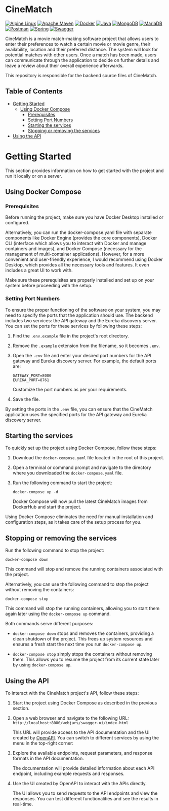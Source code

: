 # CineMatch
[![Alpine Linux](https://img.shields.io/badge/Alpine_Linux-%230D597F.svg?style=for-the-badge&logo=alpine-linux&logoColor=white)](https://www.alpinelinux.org/)
[![Apache Maven](https://img.shields.io/badge/Apache%20Maven-C71A36?style=for-the-badge&logo=Apache%20Maven&logoColor=white)](https://maven.apache.org/)
[![Docker](https://img.shields.io/badge/docker-%230db7ed.svg?style=for-the-badge&logo=docker&logoColor=white)](https://www.docker.com/)
[![Java](https://img.shields.io/badge/java-%23ED8B00.svg?style=for-the-badge&logo=java&logoColor=white)](https://java.com/)
[![MongoDB](https://img.shields.io/badge/MongoDB-%234ea94b.svg?style=for-the-badge&logo=mongodb&logoColor=white)](https://www.mongodb.com/)
[![MariaDB](https://img.shields.io/badge/MariaDB-%23003561.svg?style=for-the-badge&logo=mariadb&logoColor=white)](https://mariadb.org/)
[![Postman](https://img.shields.io/badge/Postman-FF6C37?style=for-the-badge&logo=postman&logoColor=white)](https://www.postman.com/)
[![Spring](https://img.shields.io/badge/spring-%236DB33F.svg?style=for-the-badge&logo=spring&logoColor=white)](https://spring.io/)
[![Swagger](https://img.shields.io/badge/-Swagger-%23Clojure?style=for-the-badge&logo=swagger&logoColor=white)](https://swagger.io/)

CineMatch is a movie match-making software project that allows users to enter their preferences to watch a certain movie or movie genre, their availability, location and their preferred distance. The system will look for potential matches with other users. Once a match has been made, users can communicate through the application to decide on further details and leave a review about their overall experience afterwards. 

This repository is responsible for the backend source files of CineMatch.

## Table of Contents
- [Getting Started](#getting-started)
  - [Using Docker Compose](#using-docker-compose)
    - [Prerequisites](#prerequisites)
    - [Setting Port Numbers](#setting-port-numbers)
    - [Starting the services](#starting-the-services)
    - [Stopping or removing the services](#stopping-or-removing-the-services)
- [Using the API](#using-the-api)

# Getting Started

This section provides information on how to get started with the project and run it locally or on a server.

## Using Docker Compose

### Prerequisites
Before running the project, make sure you have Docker Desktop installed or configured. 

Alternatively, you can run the docker-compose.yaml file with separate components like Docker Engine (provides the core components), Docker CLI (interface which allows you to interact with Docker and manage containers and images), and Docker Compose (necessary for the management of multi-container applications). 
However, for a more convenient and user-friendly experience, I would recommend using Docker Desktop, which provides all the necessary tools and features. It even includes a great UI to work with.

Make sure these prerequisites are properly installed and set up on your system before proceeding with the setup.

### Setting Port Numbers

To ensure the proper functioning of the software on your system, you may need to specify the ports that the application should use. The backend includes two services: the API gateway and the Eureka discovery server. You can set the ports for these services by following these steps:

1. Find the `.env.example` file in the project's root directory.

2. Remove the `.example` extension from the filename, so it becomes `.env`.

3. Open the `.env` file and enter your desired port numbers for the API gateway and Eureka discovery server. For example, the default ports are:

   ```
   GATEWAY_PORT=8080
   EUREKA_PORT=8761
   ```

   Customize the port numbers as per your requirements.

4. Save the file.

By setting the ports in the `.env` file, you can ensure that the CineMatch application uses the specified ports for the API gateway and Eureka discovery server.

## Starting the services

To quickly set up the project using Docker Compose, follow these steps:

1. Download the `docker-compose.yaml` file located in the root of this project.

2. Open a terminal or command prompt and navigate to the directory where you downloaded the `docker-compose.yaml` file.

3. Run the following command to start the project:
   ```
   docker-compose up -d
   ```

   Docker Compose will now pull the latest CineMatch images from DockerHub and start the project.

Using Docker Compose eliminates the need for manual installation and configuration steps, as it takes care of the setup process for you.

## Stopping or removing the services

Run the following command to stop the project:
   ```
   docker-compose down
   ```
   This command will stop and remove the running containers associated with the project.

   Alternatively, you can use the following command to stop the project without removing the containers:
   ```
   docker-compose stop
   ```
   This command will stop the running containers, allowing you to start them again later using the `docker-compose up` command.

Both commands serve different purposes:

- `docker-compose down` stops and removes the containers, providing a clean shutdown of the project. This frees up system resources and ensures a fresh start the next time you run `docker-compose up`.

- `docker-compose stop` simply stops the containers without removing them. This allows you to resume the project from its current state later by using `docker-compose up`.

## Using the API

To interact with the CineMatch project's API, follow these steps:

1. Start the project using Docker Compose as described in the previous section.

2. Open a web browser and navigate to the following URL: `http://localhost:8080/webjars/swagger-ui/index.html`

   This URL will provide access to the API documentation and the UI created by [OpenAPI](https://springdoc.org/).
   You can switch to different services by using the menu in the top-right corner: <!-- TODO upload image -->

3. Explore the available endpoints, request parameters, and response formats in the API documentation.

   The documentation will provide detailed information about each API endpoint, including example requests and responses.

4. Use the UI created by OpenAPI to interact with the APIs directly.

   The UI allows you to send requests to the API endpoints and view the responses. You can test different functionalities and see the results in real-time.